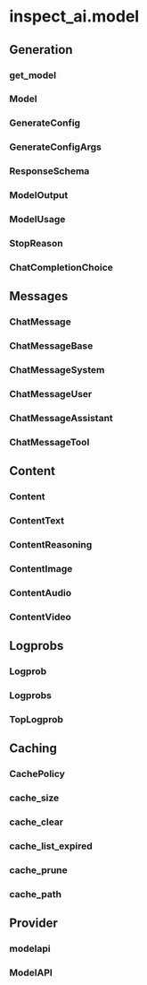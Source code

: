 # inspect_ai.model


## Generation

### get_model

### Model

### GenerateConfig

### GenerateConfigArgs

### ResponseSchema

### ModelOutput

### ModelUsage

### StopReason

### ChatCompletionChoice

## Messages

### ChatMessage

### ChatMessageBase

### ChatMessageSystem

### ChatMessageUser

### ChatMessageAssistant

### ChatMessageTool

## Content

### Content

### ContentText

### ContentReasoning

### ContentImage

### ContentAudio

### ContentVideo

## Logprobs

### Logprob

### Logprobs

### TopLogprob

## Caching

### CachePolicy

### cache_size

### cache_clear

### cache_list_expired

### cache_prune

### cache_path

## Provider

### modelapi

### ModelAPI
